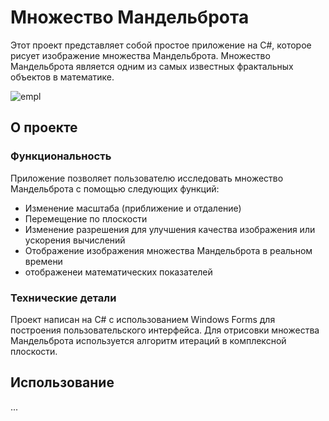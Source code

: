 # Множество Мандельброта

Этот проект представляет собой простое приложение на C#, которое рисует изображение множества Мандельброта. Множество Мандельброта является одним из самых известных фрактальных объектов в математике.

![empl](https://www.a2wd.com/content/2014/08/optimised.gif)

## О проекте

### Функциональность

Приложение позволяет пользователю исследовать множество Мандельброта с помощью следующих функций:

- Изменение масштаба (приближение и отдаление)
- Перемещение по плоскости
- Изменение разрешения для улучшения качества изображения или ускорения вычислений
- Отображение изображения множества Мандельброта в реальном времени
- отображенеи математических показателей 

### Технические детали

Проект написан на C# с использованием Windows Forms для построения пользовательского интерфейса. Для отрисовки множества Мандельброта используется алгоритм итераций в комплексной плоскости.

## Использование
...
